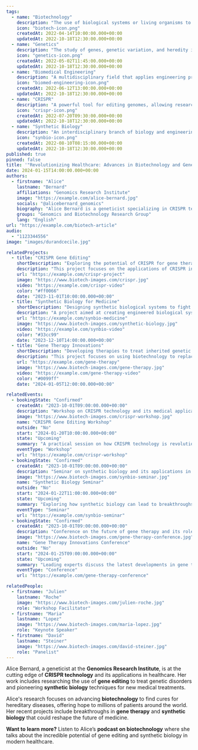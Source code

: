 ```yaml
---
tags:
  - name: "Biotechnology"
    description: "The use of biological systems or living organisms to develop or create different products."
    icon: "biotech-icon.png"
    createdAt: 2022-04-14T10:00:00.000+00:00
    updatedAt: 2022-10-18T12:30:00.000+00:00
  - name: "Genetics"
    description: "The study of genes, genetic variation, and heredity in living organisms."
    icon: "genetics-icon.png"
    createdAt: 2022-05-02T11:45:00.000+00:00
    updatedAt: 2022-10-18T12:30:00.000+00:00
  - name: "Biomedical Engineering"
    description: "A multidisciplinary field that applies engineering principles to medicine and biology for healthcare purposes."
    icon: "biomed-engineering-icon.png"
    createdAt: 2022-06-12T13:00:00.000+00:00
    updatedAt: 2022-10-18T12:30:00.000+00:00
  - name: "CRISPR"
    description: "A powerful tool for editing genomes, allowing researchers to alter DNA sequences and modify gene function."
    icon: "crispr-icon.png"
    createdAt: 2022-07-20T09:30:00.000+00:00
    updatedAt: 2022-10-18T12:30:00.000+00:00
  - name: "Synthetic Biology"
    description: "An interdisciplinary branch of biology and engineering that designs and constructs new biological parts, devices, and systems."
    icon: "synbio-icon.png"
    createdAt: 2022-08-10T08:15:00.000+00:00
    updatedAt: 2022-10-18T12:30:00.000+00:00
published: true
pinned: false
title: '"Revolutionizing Healthcare: Advances in Biotechnology and Genetics"'
date: 2024-01-15T14:00:00.000+00:00
authors:
  - firstname: "Alice"
    lastname: "Bernard"
    affiliations: "Genomics Research Institute"
    image: "https://example.com/alice-bernard.jpg"
    socials: "@alicebernard_genomics"
    biography: "Alice Bernard is a geneticist specializing in CRISPR technology and gene therapy, working at the forefront of biotechnology advancements."
    groups: "Genomics and Biotechnology Research Group"
    lang: "English"
url: "https://example.com/biotech-article"
audio:
  - "1123344556"
image: "images/durandcecile.jpg"

relatedProjects:
  - title: "CRISPR Gene Editing"
    shortDescription: "Exploring the potential of CRISPR for gene therapy."
    description: "This project focuses on the applications of CRISPR in curing genetic diseases by editing defective genes at the DNA level."
    url: "https://example.com/crispr-project"
    image: "https://www.biotech-images.com/crispr.jpg"
    video: "https://example.com/crispr-video"
    color: "#ff0066"
    date: "2023-11-01T10:00:00.000+00:00"
  - title: "Synthetic Biology for Medicine"
    shortDescription: "Designing synthetic biological systems to fight diseases."
    description: "A project aimed at creating engineered biological systems that can detect, treat, and prevent diseases."
    url: "https://example.com/synbio-medicine"
    image: "https://www.biotech-images.com/synthetic-biology.jpg"
    video: "https://example.com/synbio-video"
    color: "#33cc99"
    date: "2023-12-10T14:00:00.000+00:00"
  - title: "Gene Therapy Innovations"
    shortDescription: "Developing therapies to treat inherited genetic conditions."
    description: "This project focuses on using biotechnology to replace or repair faulty genes in patients suffering from genetic disorders."
    url: "https://example.com/gene-therapy"
    image: "https://www.biotech-images.com/gene-therapy.jpg"
    video: "https://example.com/gene-therapy-video"
    color: "#0099ff"
    date: "2024-01-05T12:00:00.000+00:00"

relatedEvents:
  - bookingState: "Confirmed"
    createdAt: "2023-10-01T09:00:00.000+00:00"
    description: "Workshop on CRISPR technology and its medical applications."
    image: "https://www.biotech-images.com/crispr-workshop.jpg"
    name: "CRISPR Gene Editing Workshop"
    outside: "No"
    start: "2024-01-20T10:00:00.000+00:00"
    state: "Upcoming"
    summary: "A practical session on how CRISPR technology is revolutionizing gene therapy."
    eventType: "Workshop"
    url: "https://example.com/crispr-workshop"
  - bookingState: "Confirmed"
    createdAt: "2023-10-01T09:00:00.000+00:00"
    description: "Seminar on synthetic biology and its applications in healthcare."
    image: "https://www.biotech-images.com/synbio-seminar.jpg"
    name: "Synthetic Biology Seminar"
    outside: "No"
    start: "2024-01-22T11:00:00.000+00:00"
    state: "Upcoming"
    summary: "Exploring how synthetic biology can lead to breakthroughs in medicine."
    eventType: "Seminar"
    url: "https://example.com/synbio-seminar"
  - bookingState: "Confirmed"
    createdAt: "2023-10-01T09:00:00.000+00:00"
    description: "Conference on the future of gene therapy and its role in treating genetic disorders."
    image: "https://www.biotech-images.com/gene-therapy-conference.jpg"
    name: "Gene Therapy Innovations Conference"
    outside: "No"
    start: "2024-01-25T09:00:00.000+00:00"
    state: "Upcoming"
    summary: "Leading experts discuss the latest developments in gene therapy."
    eventType: "Conference"
    url: "https://example.com/gene-therapy-conference"

relatedPeople:
  - firstname: "Julien"
    lastname: "Roche"
    image: "https://www.biotech-images.com/julien-roche.jpg"
    role: "Workshop Facilitator"
  - firstname: "Maria"
    lastname: "Lopez"
    image: "https://www.biotech-images.com/maria-lopez.jpg"
    role: "Keynote Speaker"
  - firstname: "David"
    lastname: "Steiner"
    image: "https://www.biotech-images.com/david-steiner.jpg"
    role: "Panelist"
---
```


Alice Bernard, a geneticist at the **Genomics Research Institute**, is at the cutting edge of **CRISPR technology** and its applications in healthcare. Her work includes researching the use of **gene editing** to treat genetic disorders and pioneering **synthetic biology** techniques for new medical treatments.

Alice's research focuses on advancing **biotechnology** to find cures for hereditary diseases, offering hope to millions of patients around the world. Her recent projects include breakthroughs in **gene therapy** and **synthetic biology** that could reshape the future of medicine.

**Want to learn more?** Listen to Alice’s **podcast on biotechnology** where she talks about the incredible potential of gene editing and synthetic biology in modern healthcare.
